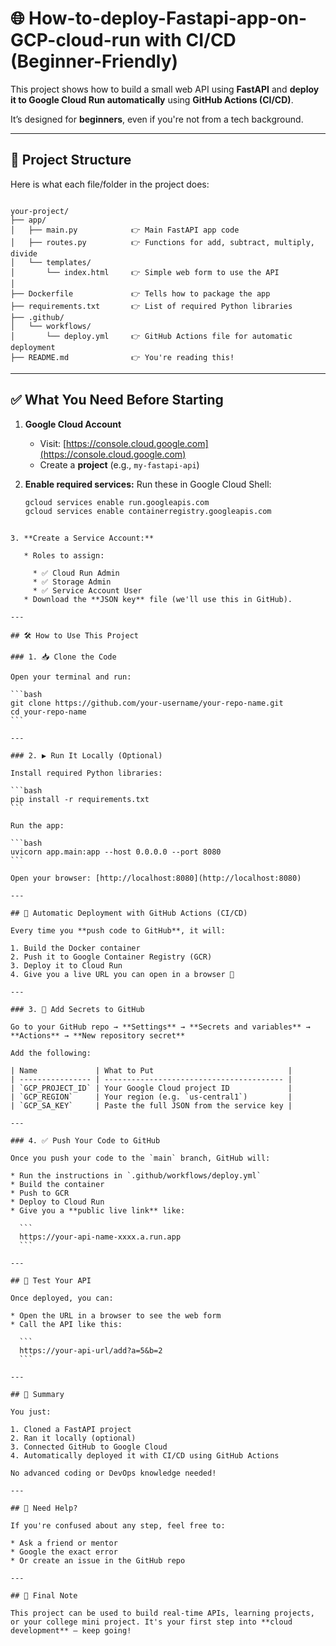

# 🌐 How-to-deploy-Fastapi-app-on-GCP-cloud-run with CI/CD (Beginner-Friendly)

This project shows how to build a small web API using **FastAPI** and **deploy it to Google Cloud Run automatically** using **GitHub Actions (CI/CD)**.

It’s designed for **beginners**, even if you're not from a tech background.

---

## 📁 Project Structure

Here is what each file/folder in the project does:

```

your-project/
├── app/
│   ├── main.py            👉 Main FastAPI app code
│   ├── routes.py          👉 Functions for add, subtract, multiply, divide
│   └── templates/
│       └── index.html     👉 Simple web form to use the API
│
├── Dockerfile             👉 Tells how to package the app
├── requirements.txt       👉 List of required Python libraries
├── .github/
│   └── workflows/
│       └── deploy.yml     👉 GitHub Actions file for automatic deployment
├── README.md              👉 You're reading this!

````

---

## ✅ What You Need Before Starting

1. **Google Cloud Account**
   - Visit: [https://console.cloud.google.com](https://console.cloud.google.com)
   - Create a **project** (e.g., `my-fastapi-api`)

2. **Enable required services:**
   Run these in Google Cloud Shell:
   ```bash
   gcloud services enable run.googleapis.com
   gcloud services enable containerregistry.googleapis.com
````

3. **Create a Service Account:**

   * Roles to assign:

     * ✅ Cloud Run Admin
     * ✅ Storage Admin
     * ✅ Service Account User
   * Download the **JSON key** file (we'll use this in GitHub).

---

## 🛠️ How to Use This Project

### 1. 📥 Clone the Code

Open your terminal and run:

```bash
git clone https://github.com/your-username/your-repo-name.git
cd your-repo-name
```

---

### 2. ▶️ Run It Locally (Optional)

Install required Python libraries:

```bash
pip install -r requirements.txt
```

Run the app:

```bash
uvicorn app.main:app --host 0.0.0.0 --port 8080
```

Open your browser: [http://localhost:8080](http://localhost:8080)

---

## 🚀 Automatic Deployment with GitHub Actions (CI/CD)

Every time you **push code to GitHub**, it will:

1. Build the Docker container
2. Push it to Google Container Registry (GCR)
3. Deploy it to Cloud Run
4. Give you a live URL you can open in a browser 🎉

---

### 3. 🔐 Add Secrets to GitHub

Go to your GitHub repo → **Settings** → **Secrets and variables** → **Actions** → **New repository secret**

Add the following:

| Name             | What to Put                              |
| ---------------- | ---------------------------------------- |
| `GCP_PROJECT_ID` | Your Google Cloud project ID             |
| `GCP_REGION`     | Your region (e.g. `us-central1`)         |
| `GCP_SA_KEY`     | Paste the full JSON from the service key |

---

### 4. ✅ Push Your Code to GitHub

Once you push your code to the `main` branch, GitHub will:

* Run the instructions in `.github/workflows/deploy.yml`
* Build the container
* Push to GCR
* Deploy to Cloud Run
* Give you a **public live link** like:

  ```
  https://your-api-name-xxxx.a.run.app
  ```

---

## 🧪 Test Your API

Once deployed, you can:

* Open the URL in a browser to see the web form
* Call the API like this:

  ```
  https://your-api-url/add?a=5&b=2
  ```

---

## 🔁 Summary

You just:

1. Cloned a FastAPI project
2. Ran it locally (optional)
3. Connected GitHub to Google Cloud
4. Automatically deployed it with CI/CD using GitHub Actions

No advanced coding or DevOps knowledge needed!

---

## 📩 Need Help?

If you're confused about any step, feel free to:

* Ask a friend or mentor
* Google the exact error
* Or create an issue in the GitHub repo

---

## 🙌 Final Note

This project can be used to build real-time APIs, learning projects, or your college mini project. It's your first step into **cloud development** — keep going!


